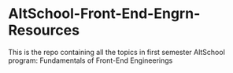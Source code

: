 # AltSchool-Front-End-Engrn-Resources
This is the repo containing all the topics in first semester AltSchool program: Fundamentals of Front-End Engineerings
